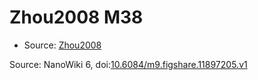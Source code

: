 <a name="material" />

# Zhou2008 M38
<script type="application/ld+json">
  {
    "@context": "https://schema.org/",
    "@type": "ChemicalSubstance",
    "@id": "https://egonw.github.io/nanowiki/nanowiki250.html#material",
    "http://purl.org/dc/terms/conformsTo":
      {
        "@type": "CreativeWork",
        "@id": "https://bioschemas.org/profiles/ChemicalSubstance/0.4-RELEASE/"
      },
    "identfier": "250",
    "name": "Zhou2008 M38",
    "url": "https://egonw.github.io/nanowiki/nanowiki250.html#material",
    "sameAs": "http://127.0.0.1/mediawiki/index.php/Special:URIResolver/Zhou2008_M38"
  }
</script>


* Source: [Zhou2008](Zhou2008.md)


Source: NanoWiki 6, doi:[10.6084/m9.figshare.11897205.v1](https://doi.org/10.6084/m9.figshare.11897205.v1)
